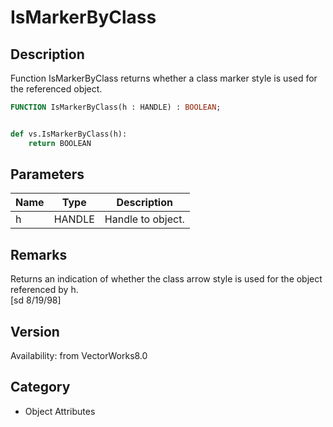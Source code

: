 # IsMarkerByClass

## Description
Function IsMarkerByClass returns whether a class marker style is used for the referenced object.

```pascal
FUNCTION IsMarkerByClass(h : HANDLE) : BOOLEAN;
```

```python

def vs.IsMarkerByClass(h):
    return BOOLEAN
```

## Parameters
|Name|Type|Description|
|---|---|---|
|h|HANDLE|Handle to object.|

## Remarks
Returns an indication of whether the class arrow style is used for the object referenced by h.<BR>
[sd  8/19/98]

## Version
Availability: from VectorWorks8.0
## Category
* Object Attributes


